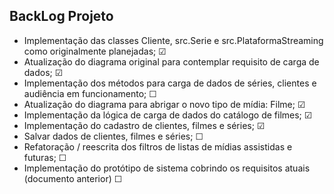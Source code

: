 
## BackLog Projeto
* Implementação das classes Cliente, src.Serie e src.PlataformaStreaming como originalmente planejadas; ☑
* Atualização do diagrama original para contemplar requisito de carga de dados; ☑
* Implementação dos métodos para carga de dados de séries, clientes e audiência em funcionamento; ☐
* Atualização do diagrama para abrigar o novo tipo de mídia: Filme; ☑
* Implementação da lógica de carga de dados do catálogo de filmes; ☑
* Implementação do cadastro de clientes, filmes e séries; ☑
* Salvar dados de clientes, filmes e séries; ☐
* Refatoração / reescrita dos filtros de listas de mídias assistidas e futuras; ☐
* Implementação do protótipo de sistema cobrindo os requisitos atuais (documento anterior) ☐
